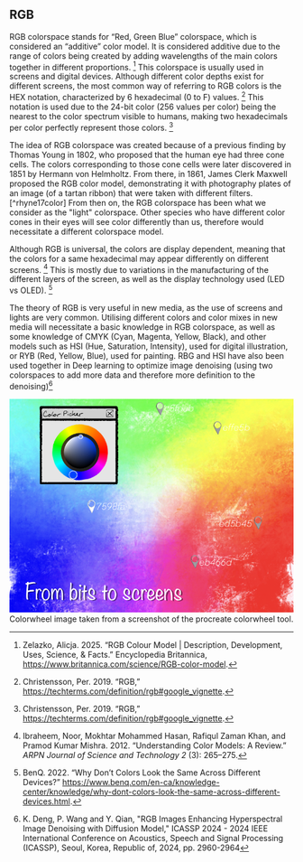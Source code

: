 ## RGB
RGB colorspace stands for “Red, Green Blue” colorspace, which is considered an “additive” color model. It is considered additive due to the range of colors being created by adding wavelengths of the main colors together in different proportions. [^zelazko225rgbcolor]
This colorspace is usually used in screens and digital devices. Although different color depths exist for different screens, the most common way of referring to RGB colors is the HEX notation, characterized by 6 hexadecimal (0 to F) values. [^christensson19rgb] This notation is used due to the 24-bit color (256 values per color) being the nearest to the color spectrum visible to humans, making two hexadecimals per color perfectly represent those colors. [^christensson19rgb]

The idea of RGB colorspace was created because of a previous finding by Thomas Young in 1802, who proposed that the human eye had three cone cells. The colors corresponding to those cone cells were later discovered in 1851 by Hermann von Helmholtz. From there, in 1861, James Clerk Maxwell proposed the RGB color model, demonstrating it with photography plates of an image (of a tartan ribbon) that were taken with different filters.[^rhyne17color] From then on, the RGB colorspace has been what we consider as the "light" colorspace. Other species who have different color cones in their eyes will see color differently than us, therefore would necessitate a different colorspace model. 

Although RGB is universal, the colors are display dependent, meaning that the colors for a same hexadecimal may appear differently on different screens. [^ibraheem12understanding] This is mostly due to variations in the manufacturing of the different layers of the screen, as well as the display technology used (LED vs OLED). [^benq22why]

The theory of RGB is very useful in new media, as the use of screens and lights are very common. Utilising different colors and color mixes in new media will necessitate a basic knowledge in RGB colorspace, as well as some knowledge of CMYK (Cyan, Magenta, Yellow, Black), and other models such as HSI (Hue, Saturation, Intensity), used for digital illustration, or RYB (Red, Yellow, Blue), used for painting. RBG and HSI have also been used together in Deep learning to optimize image denoising (using two colorspaces to add more data and therefore more definition to the denoising)[^Deng24rgb]

![RGB](images/RGB-godfroy.png)
Colorwheel image taken from a screenshot of the procreate colorwheel tool.

[^zelazko225rgbcolor]: Zelazko, Alicja. 2025. “RGB Colour Model | Description, Development, Uses, Science, & Facts.” Encyclopedia Britannica, https://www.britannica.com/science/RGB-color-model.

[^christensson19rgb]: Christensson, Per. 2019. “RGB,” https://techterms.com/definition/rgb#google_vignette.

[^ibraheem12understanding]: Ibraheem, Noor, Mokhtar Mohammed Hasan, Rafiqul Zaman Khan, and Pramod Kumar Mishra. 2012. “Understanding Color Models: A Review.” *ARPN Journal of Science and Technology 2* (3): 265–275.

[^benq22why]: BenQ. 2022. “Why Don’t Colors Look the Same Across Different Devices?” https://www.benq.com/en-ca/knowledge-center/knowledge/why-dont-colors-look-the-same-across-different-devices.html.

[^rhyne17applying]: Rhyne, Theresa-Marie. 2017. "Applying Color Theory to Digital Media and Visualization." *Boca Raton, FL : CRC Press, Taylor & Francis Group* : p.4

[^Deng24rgb]: K. Deng, P. Wang and Y. Qian, "RGB Images Enhancing Hyperspectral Image Denoising with Diffusion Model," ICASSP 2024 - 2024 IEEE International Conference on Acoustics, Speech and Signal Processing (ICASSP), Seoul, Korea, Republic of, 2024, pp. 2960-2964
